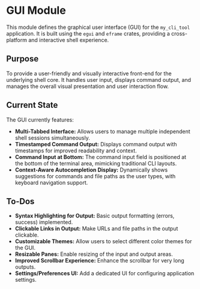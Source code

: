 # GUI Module

This module defines the graphical user interface (GUI) for the `my_cli_tool` application. It is built using the `egui` and `eframe` crates, providing a cross-platform and interactive shell experience.

## Purpose

To provide a user-friendly and visually interactive front-end for the underlying shell core. It handles user input, displays command output, and manages the overall visual presentation and user interaction flow.

## Current State

The GUI currently features:

*   **Multi-Tabbed Interface:** Allows users to manage multiple independent shell sessions simultaneously.
*   **Timestamped Command Output:** Displays command output with timestamps for improved readability and context.
*   **Command Input at Bottom:** The command input field is positioned at the bottom of the terminal area, mimicking traditional CLI layouts.
*   **Context-Aware Autocompletion Display:** Dynamically shows suggestions for commands and file paths as the user types, with keyboard navigation support.

## To-Dos

*   **Syntax Highlighting for Output:** Basic output formatting (errors, success) implemented.
*   **Clickable Links in Output:** Make URLs and file paths in the output clickable.
*   **Customizable Themes:** Allow users to select different color themes for the GUI.
*   **Resizable Panes:** Enable resizing of the input and output areas.
*   **Improved Scrollbar Experience:** Enhance the scrollbar for very long outputs.
*   **Settings/Preferences UI:** Add a dedicated UI for configuring application settings.